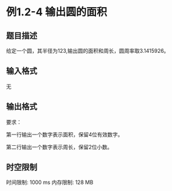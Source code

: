 # 例1.2-4 输出圆的面积

## 题目描述

给定一个圆，其半径为123,输出圆的面积和周长，圆周率取3.1415926。

## 输入格式

无

## 输出格式

要求：

第一行输出一个数字表示面积，保留4位有效数字。

第二行输出一个数字表示周长，保留2位小数。

## 时空限制

时间限制: 1000 ms
内存限制: 128 MB
